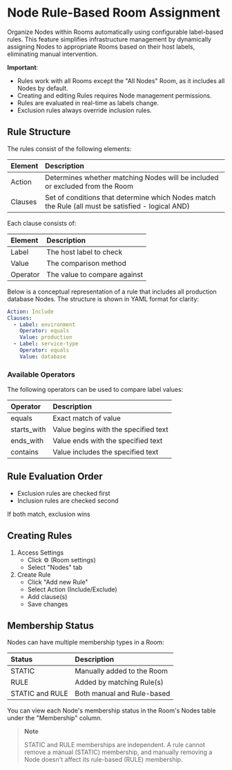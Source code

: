 # Node Rule-Based Room Assignment

Organize Nodes within Rooms automatically using configurable label-based rules. This feature simplifies infrastructure management by dynamically assigning Nodes to appropriate Rooms based on their host labels, eliminating manual intervention.

**Important**:

- Rules work with all Rooms except the "All Nodes" Room, as it includes all Nodes by default.
- Creating and editing Rules requires Node management permissions.
- Rules are evaluated in real-time as labels change.
- Exclusion rules always override inclusion rules.

## Rule Structure

The rules consist of the following elements:

| Element | Description                                                                                       |
|:--------|:--------------------------------------------------------------------------------------------------|
| Action  | Determines whether matching Nodes will be included or excluded from the Room                      |
| Clauses | Set of conditions that determine which Nodes match the Rule (all must be satisfied - logical AND) |

Each clause consists of:

| Element  | Description                  |
|:---------|:-----------------------------|
| Label    | The host label to check      |
| Value    | The comparison method        |
| Operator | The value to compare against |

Below is a conceptual representation of a rule that includes all production database Nodes. The structure is shown in YAML format for clarity:

```yaml
Action: Include
Clauses:
  - Label: environment
    Operator: equals
    Value: production
  - Label: service-type
    Operator: equals
    Value: database
```

### Available Operators

The following operators can be used to compare label values:

| Operator    | Description                          |
|:------------|:-------------------------------------|
| equals      | Exact match of  value                |
| starts_with | Value begins with the specified text |
| ends_with   | Value ends with the specified text   |
| contains    | Value includes the specified text    |

## Rule Evaluation Order

- Exclusion rules are checked first
- Inclusion rules are checked second

If both match, exclusion wins

## Creating Rules

1. Access Settings
    - Click ⚙️ (Room settings)
    - Select "Nodes" tab
2. Create Rule
    - Click "Add new Rule"
    - Select Action (Include/Exclude)
    - Add clause(s)
    - Save changes

## Membership Status

Nodes can have multiple membership types in a Room:

| Status          | Description                |
|:----------------|:---------------------------|
| STATIC          | Manually added to the Room |
| RULE            | Added by matching Rule(s)  |
| STATIC and RULE | Both manual and Rule-based |

You can view each Node's membership status in the Room's Nodes table under the "Membership" column.

> **Note**
>
> STATIC and RULE memberships are independent. A rule cannot remove a manual (STATIC) membership, and manually removing a Node doesn't affect its rule-based (RULE) membership.
